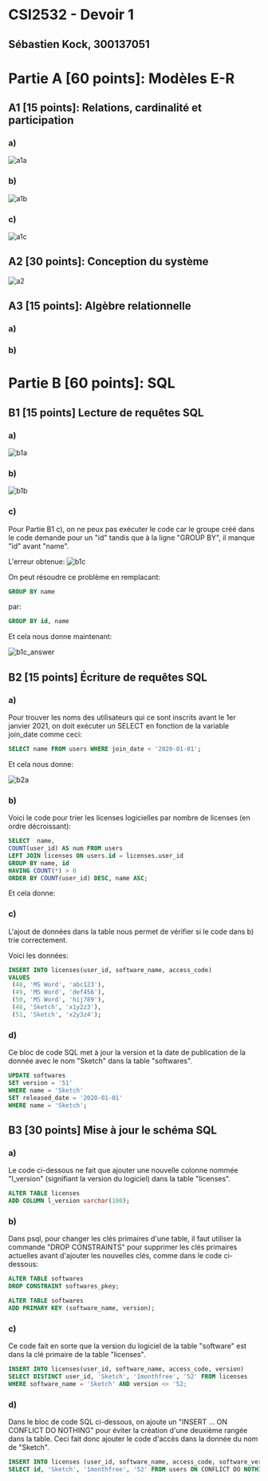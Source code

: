 # CSI2532 - Devoir 1
## Sébastien Kock, 300137051

# Partie A [60 points]: Modèles E-R

## A1 [15 points]: Relations, cardinalité et participation

### a)

![a1a](https://user-images.githubusercontent.com/71849059/109406720-76583d80-7949-11eb-96e5-cb207e2ea12a.PNG)

### b)

![a1b](https://user-images.githubusercontent.com/71849059/109406725-7ce6b500-7949-11eb-90af-a617bd4676a4.PNG)

### c)

![a1c](https://user-images.githubusercontent.com/71849059/109406728-840dc300-7949-11eb-802f-4d837d4733c6.PNG)

## A2 [30 points]: Conception du système

![a2](https://user-images.githubusercontent.com/71849059/109407287-9a1d8280-794d-11eb-8102-55756e25dcc3.PNG)

## A3 [15 points]: Algèbre relationnelle

### a)

### b)

# Partie B [60 points]: SQL

## B1 [15 points] Lecture de requêtes SQL

### a)

![b1a](https://user-images.githubusercontent.com/71849059/109406794-f1215880-7949-11eb-9a4a-6dce8eefb1ff.PNG)


### b)

![b1b](https://user-images.githubusercontent.com/71849059/109406799-f5e60c80-7949-11eb-895d-719929fdd1f4.PNG)


### c)

Pour Partie B1 c), on ne peux pas exécuter le code car le groupe créé dans le code demande pour un "id" tandis que à la ligne "GROUP BY", il manque "id" avant "name". 

L'erreur obtenue:
![b1c](https://user-images.githubusercontent.com/71849059/109406806-01d1ce80-794a-11eb-86eb-7490f6aab291.PNG)

On peut résoudre ce problème en remplacant:
```sql
GROUP BY name
```
par:
```sql
GROUP BY id, name
```

Et cela nous donne maintenant:

![b1c_answer](https://user-images.githubusercontent.com/71849059/109406918-e0bdad80-794a-11eb-8038-42ddc0100a71.PNG)


## B2 [15 points] Écriture de requêtes SQL

### a)

Pour trouver les noms des utilisateurs qui ce sont inscrits avant le 1er janvier 2021, on doit exécuter un SELECT en fonction de la variable join_date comme ceci:
```sql
SELECT name FROM users WHERE join_date < '2020-01-01';
```

Et cela nous donne:

![b2a](https://user-images.githubusercontent.com/71849059/109406926-e7e4bb80-794a-11eb-85d0-e7b702314e10.PNG)


### b)

Voici le code pour trier les licenses logicielles par nombre de licenses (en ordre décroissant):

```sql
SELECT  name,
COUNT(user_id) AS num FROM users
LEFT JOIN licenses ON users.id = licenses.user_id
GROUP BY name, id 
HAVING COUNT(*) > 0 
ORDER BY COUNT(user_id) DESC, name ASC;
```

Et cela donne:



### c)

L'ajout de données dans la table nous permet de vérifier si le code dans b) trie correctement.

Voici les données:

```sql
INSERT INTO licenses(user_id, software_name, access_code)
VALUES
 (48, 'MS Word', 'abc123'),
 (49, 'MS Word', 'def456'),
 (50, 'MS Word', 'hij789'),
 (48, 'Sketch', 'x1y2z3'),
 (51, 'Sketch', 'x2y3z4');
```

### d)

Ce bloc de code SQL met à jour la version et la date de publication de la donnée avec le nom "Sketch" dans la table "softwares".

```sql
UPDATE softwares
SET version = '51'
WHERE name = 'Sketch'
SET released_date = '2020-01-01'
WHERE name = 'Sketch';
```

## B3 [30 points] Mise à jour le schéma SQL

### a)

Le code ci-dessous ne fait que ajouter une nouvelle colonne nommée "l_version" (signifiant la version du logiciel) dans la table "licenses".

```sql
ALTER TABLE licenses
ADD COLUMN l_version varchar(100);
```

### b)

Dans psql, pour changer les clés primaires d'une table, il faut utiliser la commande "DROP CONSTRAINTS" pour supprimer les clés primaires actuelles avant d'ajouter les nouvelles clés, comme dans le code ci-dessous:

```sql
ALTER TABLE softwares
DROP CONSTRAINT softwares_pkey;

ALTER TABLE softwares
ADD PRIMARY KEY (software_name, version);
```

### c)

Ce code fait en sorte que la version du logiciel de la table "software" est dans la clé primaire de la table "licenses".

```sql
INSERT INTO licenses(user_id, software_name, access_code, version)
SELECT DISTINCT user_id, 'Sketch', '1monthfree', '52' FROM licenses
WHERE software_name = 'Sketch' AND version <> '52;
```

### d)

Dans le bloc de code SQL ci-dessous, on ajoute un "INSERT ... ON CONFLICT DO NOTHING" pour éviter la création d'une deuxième rangée dans la table. Ceci fait donc ajouter le code d'accès dans la donnée du nom de "Sketch".

```sql
INSERT INTO licenses (user_id, software_name, access_code, software_version) 
SELECT id, 'Sketch', '1monthfree', '52' FROM users ON CONFLICT DO NOTHING;
```
